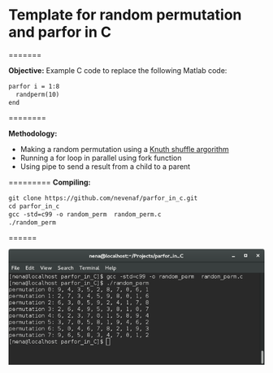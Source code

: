 # Template for random permutation and parfor in C
=======

**Objective:** Example C code to replace the following Matlab code:
~~~
parfor i = 1:8
  randperm(10)
end
~~~

========

**Methodology:**

- Making a random permutation using a [Knuth shuffle argorithm](https://en.wikipedia.org/wiki/Random_permutation)
- Running a for loop in parallel using fork function
- Using pipe to send a result from a child to a parent


=========
**Compiling:**

~~~
git clone https://github.com/nevenaf/parfor_in_c.git
cd parfor_in_c
gcc -std=c99 -o random_perm  random_perm.c
./random_perm
~~~

======

![**Output:**](https://github.com/nevenaf/parfor_in_c/blob/master/screenshot_output.png)
